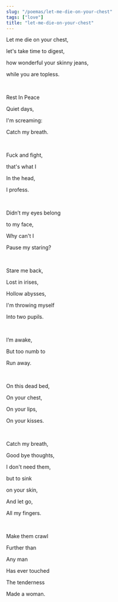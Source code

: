 ```yaml
---
slug: "/poemas/let-me-die-on-your-chest"
tags: ["love"]
title: "let-me-die-on-your-chest"
---
```

Let me die on your chest,

let's take time to digest,

how wonderful your skinny jeans,

while you are topless.

&nbsp;

Rest In Peace

Quiet days,

I'm screaming:

Catch my breath.

&nbsp;

Fuck and fight,

that's what I

In the head,

I profess.

&nbsp;

Didn’t my eyes belong

to my face,

Why can't I

Pause my staring?

&nbsp;

Stare me back,

Lost in irises,

Hollow abysses,

I'm throwing myself

Into two pupils.

&nbsp;

I’m awake,

But too numb to

Run away.

&nbsp;

On this dead bed,

On your chest,

On your lips,

On your kisses.

&nbsp;

Catch my breath,

Good bye thoughts,

I don't need them,

but to sink

on your skin,

And let go,

All my fingers.

&nbsp;

Make them crawl

Further than

Any man

Has ever touched

The tenderness

Made a woman.